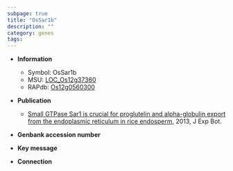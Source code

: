 ```yaml
---
subpage: true
title: "OsSar1b"
description: ""
category: genes
tags: 
---
```


* **Information**  
    + Symbol: OsSar1b  
    + MSU: [LOC_Os12g37360](http://rice.plantbiology.msu.edu/cgi-bin/ORF_infopage.cgi?orf=LOC_Os12g37360)  
    + RAPdb: [Os12g0560300](http://rapdb.dna.affrc.go.jp/viewer/gbrowse_details/irgsp1?name=Os12g0560300)  

* **Publication**  
    + [Small GTPase Sar1 is crucial for proglutelin and alpha-globulin export from the endoplasmic reticulum in rice endosperm](http://www.ncbi.nlm.nih.gov/pubmed?term=Small+GTPase+Sar1+is+crucial+for+proglutelin+and+alpha-globulin+export+from+the+endoplasmic+reticulum+in+rice+endosperm%5BTitle%5D), 2013, J Exp Bot.

* **Genbank accession number**  

* **Key message**  

* **Connection**  



